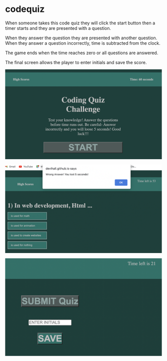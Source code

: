 # codequiz
When someone takes this code quiz they will click the start button then a timer starts and they are presented with a question. 

When they answer the question they are presented with another question. When they answer a question incorrectly, time is subtracted from the clock.

The game ends when the time reaches zero or all questions are answered.

The final screen allows the player to enter initials and save the score.

![Screenshot 1](https://github.com/devihall/codequiz/blob/main/Screen%20Shot%202022-07-07%20at%208.40.12%20AM.png)

![Screenshot 2](https://github.com/devihall/codequiz/blob/main/Screen%20Shot%202022-07-07%20at%208.40.37%20AM.png)


![Screenshot 3](https://github.com/devihall/codequiz/blob/main/Screen%20Shot%202022-07-07%20at%208.41.00%20AM.png)

